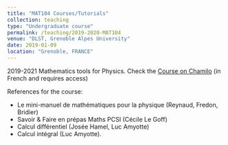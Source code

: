 ```yaml
---
title: "MAT104 Courses/Tutorials"
collection: teaching
type: "Undergraduate course"
permalink: /teaching/2019-2020-MAT104
venue: "DLST, Grenoble Alpes University"
date: 2019-01-09
location: "Grenoble, FRANCE"
---
```

2019-2021
Mathematics tools for Physics. 
Check the [Course on Chamilo](https://chamilo.univ-grenoble-alpes.fr/courses/GBX1MT14/index.php) (in French and requires access)

References for the course:
- Le mini-manuel de mathématiques pour la physique (Reynaud, Fredon, Bridier)
- Savoir & Faire en prépas Maths PCSI (Cécile Le Goff)
- Calcul différentiel (Josée Hamel, Luc Amyotte)
- Calcul intégral (Luc Amyotte).


